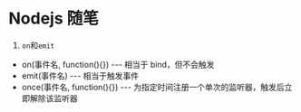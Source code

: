 # Nodejs 随笔

1. `on`和`emit`

- on(事件名, function(){}) --- 相当于 bind，但不会触发
- emit(事件名) --- 相当于触发事件
- once(事件名, function(){}) --- 为指定时间注册一个单次的监听器，触发后立即解除该监听器
